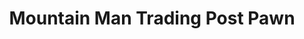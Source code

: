 ---
title: "Mountain Man Trading Post Pawn"
url: /butte/mountain-man-trading-post-pawn/
shop: pawnbroker
---